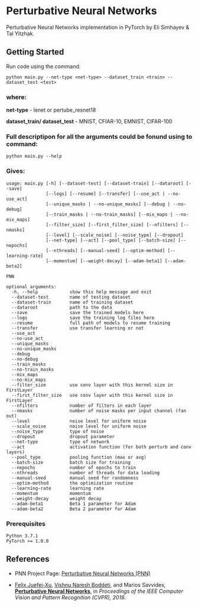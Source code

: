 # Perturbative Neural Networks
Perturbative Neural Networks implementation in PyTorch by Eli Simhayev & Tal Yitzhak.

## Getting Started
Run code using the command:
```
python main.py --net-type <net-type> --dataset_train <train> --dataset_test <test>
```

### where:
**net-type** - lenet or pertube_resnet18 

**dataset_train/ dataset_test** - MNIST, CFIAR-10, EMNIST, CIFAR-100

### Full descriptipon for all the arguments could be fonund using to command: 

```
python main.py --help
```
### Gives:

```
usage: main.py [-h] [--dataset-test] [--dataset-train] [--dataroot] [--save]
               [--logs] [--resume] [--transfer] [--use_act | --no-use_act]
               [--unique_masks | --no-unique_masks] [--debug | --no-debug]
               [--train_masks | --no-train_masks] [--mix_maps | --no-mix_maps]
               [--filter_size] [--first_filter_size] [--nfilters] [--nmasks]
               [--level] [--scale_noise] [--noise_type] [--dropout]
               [--net-type] [--act] [--pool_type] [--batch-size] [--nepochs]
               [--nthreads] [--manual-seed] [--optim-method] [--learning-rate]
               [--momentum] [--weight-decay] [--adam-beta1] [--adam-beta2]

PNN

optional arguments:
  -h, --help            show this help message and exit
  --dataset-test        name of testing dataset
  --dataset-train       name of training dataset
  --dataroot            path to the data
  --save                save the trained models here
  --logs                save the training log files here
  --resume              full path of models to resume training
  --transfer            use transfer learning or not
  --use_act
  --no-use_act
  --unique_masks
  --no-unique_masks
  --debug
  --no-debug
  --train_masks
  --no-train_masks
  --mix_maps
  --no-mix_maps
  --filter_size         use conv layer with this kernel size in FirstLayer
  --first_filter_size   use conv layer with this kernel size in FirstLayer
  --nfilters            number of filters in each layer
  --nmasks              number of noise masks per input channel (fan out)
  --level               noise level for uniform noise
  --scale_noise         noise level for uniform noise
  --noise_type          type of noise
  --dropout             dropout parameter
  --net-type            type of network
  --act                 activation function (for both perturb and conv layers)
  --pool_type           pooling function (max or avg)
  --batch-size          batch size for training
  --nepochs             number of epochs to train
  --nthreads            number of threads for data loading
  --manual-seed         manual seed for randomness
  --optim-method        the optimization routine
  --learning-rate       learning rate
  --momentum            momentum
  --weight-decay        weight decay
  --adam-beta1          Beta 1 parameter for Adam
  --adam-beta2          Beta 2 parameter for Adam
```

### Prerequisites
```
Python 3.7.1 
PyTorch >= 1.0.0 
```

## References
* PNN Project Page: [Perturbative Neural Networks (PNN)](http://xujuefei.com/pnn.html)

* [Felix Juefei-Xu](http://xujuefei.com), [Vishnu Naresh Boddeti](http://vishnu.boddeti.net/), and Marios Savvides, [**Perturbative Neural Networks**](https://arxiv.org/pdf/1806.01817v1.pdf), in *Proceedings of the IEEE Computer Vision and Pattern Recognition (CVPR), 2018*.
